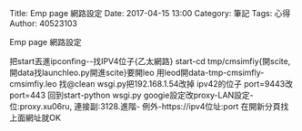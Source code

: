 Title: Emp page 網路設定
Date: 2017-04-15 13:00
Category: 筆記
Tags: 心得
Author: 40523103
 
Emp page 網路設定
 <!-- PELICAN_END_SUMMARY -->


把start丟進ipconfing--找IPV4位子{乙太網路} start-cd tmp/cmsimfiy{開scite,開data找launchleo.py開進scite}要開leo 用leod開data-tmp-cmsimfly-cmsimfiy.leo 找@clean wsgi.py把192.168.1.54改掉 ipv42的位子 port=9443改port=443 回到start-python wsgi.py googie設定改proxy-LAN設定-位:proxy.xu06ru, 連接副:3128.進階- 例外-https://ipv4位址:port 在開新分頁找上面網址就OK
